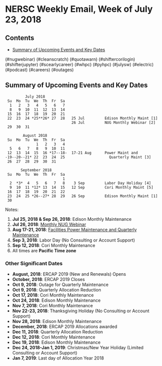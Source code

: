 # NERSC Weekly Email, Week of July 23, 2018 #

## Contents ## 

- [Summary of Upcoming Events and Key Dates](#dates)

(#nugwebinar)
(#cleanscratch)
(#quotawarn)
(#shiftercorilogin)
(#shifterjupyter)
(#scearlycareer)
(#whpc)
(#pyhpc)
(#julysw)
(#electric)
(#podcast)
(#careers)
(#outages)

## Summary of Upcoming Events and Key Dates <a name="dates"/> ##

             July 2018     
     Su  Mo  Tu  We  Th  Fr  Sa
      1   2   3   4   5   6   7 
      8   9  10  11  12  13  14   
     15  16  17  18  19  20  21   
     22  23  24 *25**26* 27  28   25 Jul         Edison Monthly Maint [1]
                                  26 Jul         NUG Monthly Webinar [2]
     29  30  31 

            August 2018    
     Su  Mo  Tu  We  Th  Fr  Sa
                  1   2   3   4 
      5   6   7   8   9  10  11 
     12  13  14  15  16 *17--18-  17-21 Aug      Power Maint and
    -19--20--21* 22  23  24  25                    Quarterly Maint [3]
     26  27  28  29  30  31  

           September 2018   
     Su  Mo  Tu  We  Th  Fr  Sa
                              1 
      2  *3*  4   5   6   7   8    3 Sep         Labor Day Holiday [4]
      9  10  11 *12* 13  14  15   12 Sep         Cori Monthly Maint [5]
     16  17  18  19  20  21  22 
     23  24  25 *26--27* 28  29   26 Sep         Edison Monthly Maint [1]
     30          

Notes:

1. **Jul 25, 2018 & Sep 26, 2018**: Edison Monthly Maintenance
2. **Jul 26, 2018**: [Monthly NUG Webinar](#nugwebinar)
3. **Aug 17-21, 2018**: [Facilities Power Maintenance and Quarterly Maintenance](#electric)
4. **Sep 3, 2018**: Labor Day (No Consulting or Account Support)
5. **Sep 12, 2018**: Cori Monthly Maintenance
6. All times are **Pacific Time zone**


### Other Significant Dates ###
- **August, 2018**: ERCAP 2019 (New and Renewals) Opens
- **October, 2018**: ERCAP 2019 Closes
- **Oct  9, 2018**: Outage for Quarterly Maintenance
- **Oct  9, 2018**: Quarterly Allocation Reduction
- **Oct  17, 2018**: Cori Monthly Maintenance
- **Oct  24, 2018**: Edison Monthly Maintenance
- **Nov  7, 2018**: Cori Monthly Maintenance
- **Nov 22-23, 2018**: Thanksgiving Holiday (No Consulting or Account Support)
- **Nov  28, 2018**: Edison Monthly Maintenance
- **December, 2018**: ERCAP 2019 Allocations awarded
- **Dec  11, 2018**: Quarterly Allocation Reduction
- **Dec  12, 2018**: Cori Monthly Maintenance
- **Dec  19, 2018**: Edison Monthly Maintenance
- **Dec 24, 2018-Jan 1, 2019**: Christmas/New Year Holiday (Limited Consulting or Account Support)
- **Jan 7, 2019**: Last day of Allocation Year 2018

